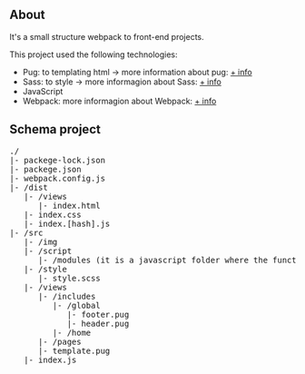 ## About

It's a small structure webpack to front-end projects.

This project used the following technologies:

<ul>
   <li>Pug: to templating html -> more information about pug: <a href = 'https://pugjs.org/api/getting-started.html'>+ info </a></li>
   <li>Sass: to style -> more informagion about Sass: <a href = 'https://sass-lang.com/'>+ info </a></li>
   <li>JavaScript</li>
   <li>Webpack: more informagion about Webpack: <a href = 'https://webpack.js.org/'>+ info </a></li>
</ul>

## Schema project

<pre>
./
|- packege-lock.json
|- packege.json
|- webpack.config.js
|- /dist
   |- /views
      |- index.html
   |- index.css
   |- index.[hash].js
|- /src
   |- /img
   |- /script
      |- /modules (it is a javascript folder where the functions will be)
   |- /style
      |- style.scss
   |- /views
      |- /includes
         |- /global
            |- footer.pug
            |- header.pug
         |- /home
      |- /pages
      |- template.pug
   |- index.js
</pre>
